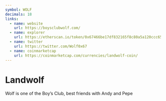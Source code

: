 ```yaml
---
symbol: WOLF
decimals: 18
links:
  - name: website
    url: https://boysclubwolf.com/
  - name: explorer
    url: https://etherscan.io/token/0x67466be17df832165f8c80a5a120ccc652bd7e69
  - name: twitter
    url: https://twitter.com/Wolf0x67
  - name: coinmarketcap
    url: https://coinmarketcap.com/currencies/landwolf-coin/
---
```


# Landwolf

Wolf is one of the Boy’s Club, best friends with Andy and Pepe
